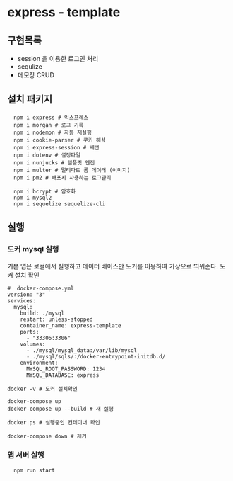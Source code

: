 # express - template

## 구현목록

- session 을 이용한 로그인 처리
- sequlize
- 메모장 CRUD

## 설치 패키지

```
  npm i express # 익스프레스
  npm i morgan # 로그 기록
  npm i nodemon # 자동 재실행
  npm i cookie-parser # 쿠키 해석
  npm i express-session # 세션
  npm i dotenv # 설정파일
  npm i nunjucks # 템플릿 엔진
  npm i multer # 멀티파트 폼 데이터 (이미지)
  npm i pm2 # 배포시 사용하는 로그관리

  npm i bcrypt # 암호화
  npm i mysql2
  npm i sequelize sequelize-cli
```

## 실행

### 도커 mysql 실행

기본 앱은 로컬에서 실행하고
데이터 베이스만 도커를 이용하여 가상으로 띄워준다. 도커 설치 확인

```
#  docker-compose.yml
version: "3"
services:
  mysql:
    build: ./mysql
    restart: unless-stopped
    container_name: express-template
    ports:
      - "33306:3306"
    volumes:
      - ./mysql/mysql_data:/var/lib/mysql
      - ./mysql/sqls/:/docker-entrypoint-initdb.d/
    environment:
      MYSQL_ROOT_PASSWORD: 1234
      MYSQL_DATABASE: express
```

```
docker -v # 도커 설치확인

docker-compose up
docker-compose up --build # 재 실행

docker ps # 실행중인 컨테이너 확인

docker-compose down # 제거
```

### 앱 서버 실행

```
  npm run start
```
